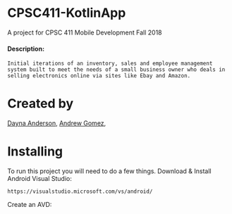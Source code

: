 # CPSC411-KotlinApp
A project for CPSC 411 Mobile Development Fall 2018
#### Description:
```
Initial iterations of an inventory, sales and employee management system built to meet the needs of a small business owner who deals in selling electronics online via sites like Ebay and Amazon.
```
# Created by
[Dayna Anderson](https://github.com/Dayna-A), 
[Andrew Gomez](https://github.com/andrewtgomez96), 

# Installing
To run this project you will need to do a few things.
Download & Install Android Visual Studio:
```
https://visualstudio.microsoft.com/vs/android/
```
Create an AVD:

